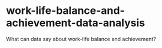 # work-life-balance-and-achievement-data-analysis
What can data say about work-life balance and achievement?
